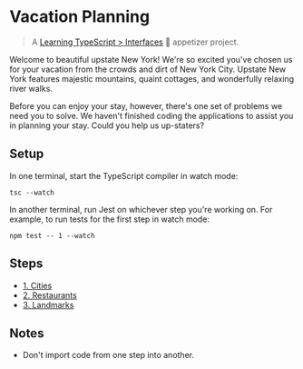 # Vacation Planning

> A [Learning TypeScript > Interfaces](https://learning-typescript.com/interfaces) 🥗 appetizer project.

Welcome to beautiful upstate New York!
We're so excited you've chosen us for your vacation from the crowds and dirt of New York City.
Upstate New York features majestic mountains, quaint cottages, and wonderfully relaxing river walks.

Before you can enjoy your stay, however, there's one set of problems we need you to solve.
We haven't finished coding the applications to assist you in planning your stay.
Could you help us up-staters?

## Setup

In one terminal, start the TypeScript compiler in watch mode:

```shell
tsc --watch
```

In another terminal, run Jest on whichever step you're working on.
For example, to run tests for the first step in watch mode:

```shell
npm test -- 1 --watch
```

## Steps

- [1. Cities](./01-cities)
- [2. Restaurants](./02-restaurants)
- [3. Landmarks](./03-landmarks)

## Notes

- Don't import code from one step into another.
